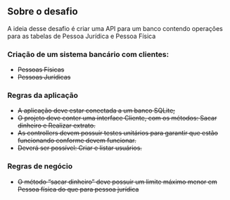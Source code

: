 ## Sobre o desafio

A ideia desse desafio é criar uma API para um banco contendo operações para as tabelas de Pessoa Jurídica e Pessoa Física

### Criação de um sistema bancário com clientes:

- ~~Pessoas Físicas~~
- ~~Pessoas Jurídicas~~

### Regras da aplicação

- ~~A aplicação deve estar conectada a um banco SQLite;~~
- ~~O projeto deve conter uma interface Cliente, com os métodos: Sacar dinheiro e Realizar extrato.~~
- ~~As controllers devem possuir testes unitários para garantir que estão funcionando conforme devem funcionar.~~
- ~~Deverá ser possível: Criar e listar usuários.~~

### Regras de negócio

- ~~O método “sacar dinheiro” deve possuir um limite máximo menor em Pessoa física do que para pessoa jurídica~~